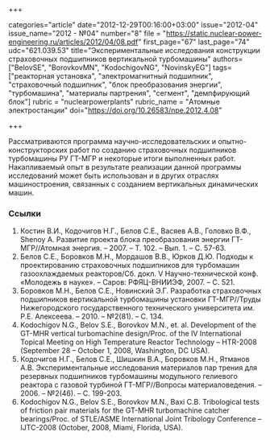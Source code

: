 +++

categories="article"
date="2012-12-29T00:16:00+03:00"
issue="2012-04"
issue_name="2012 - №04"
number="8"
file = "https://static.nuclear-power-engineering.ru/articles/2012/04/08.pdf"
first_page="67"
last_page="74"
udc="621.039.53"
title="Экспериментальные исследования конструкции страховочных подшипников вертикальной турбомашины"
authors=["BelovSE", "BorovkovMN", "KodochigovNG", "NovinskyEG"]
tags=["реакторная установка", "электромагнитный подшипник", "страховочный подшипник", "блок преобразования энергии", "турбомашина", "материалы партрения", "сегмент", "демпфирующий блок"]
rubric = "nuclearpowerplants"
rubric_name = "Атомные электростанции"
doi="https://doi.org/10.26583/npe.2012.4.08"

+++

Рассматриваются программа научно-исследовательских и опытно-конструкторских работ по созданию страховочных подшипников турбомашины РУ ГТ-МГР и некоторые итоги выполненных работ. Накапливаемый опыт в результате реализации данной программы исследований может быть использован и в других отраслях машиностроения, связанных с созданием вертикальных динамических машин.

### Ссылки

1. Костин В.И., Кодочигов Н.Г., Белов С.Е., Васяев А.В., Головко В.Ф., Shenoy A. Развитие проекта блока преобразования энергии ГТ-МГР//Атомная энергия. – 2007. – Т. 102. – Вып. 1. – С. 57-63.
2. Белов С.Е., Боровков М.Н., Мордашов В.В., Юрков Д.Ю. Подходы к проектированию страховочных подшипников для турбомашин газоохлаждаемых реакторов/Сб. докл. V Научно-технической конф. «Молодежь в науке». – Саров: РФЯЦ-ВНИИЭФ, 2007. – С. 521.
3. Боровков М.Н., Белов С.Е., Новинский Э.Г. Разработка страховочных подшипников вертикальной турбомашины установки ГТ-МГР//Труды Нижегородского государственного технического университета им. Р.Е. Алексеева. – 2010. – №2(81). – С. 134.
4. Kodochigov N.G., Belov S.E., Borovkov M.N., et. al. Development of the GT-MHR vertical turbomachine design/Proc. of the IV International Topical Meeting on High Temperature Reactor Technology – HTR-2008 (September 28 – October 1, 2008, Washington, DC USA).
5. Кодочигов Н.Г., Белов С.Е., Шишкин В.А., Боровков М.Н., Ятманов А.В. Экспериментальные исследования материалов пар трения для резервных подшипников турбомашины модульного гелиевого реактора с газовой турбиной ГТ-МГР//Вопросы материаловедения. – 2006. – №2(46). – C. 199-203.
6. Kodochigov N.G., Belov S.E., Borovkov M.N., Baxi C.B. Tribological tests of friction pair materials for the GT-MHR turbomachine catcher bearings/Proc. of STLE/ASME International Joint Tribology Conference – IJTC-2008 (October, 2008, Miami, Florida, USA).